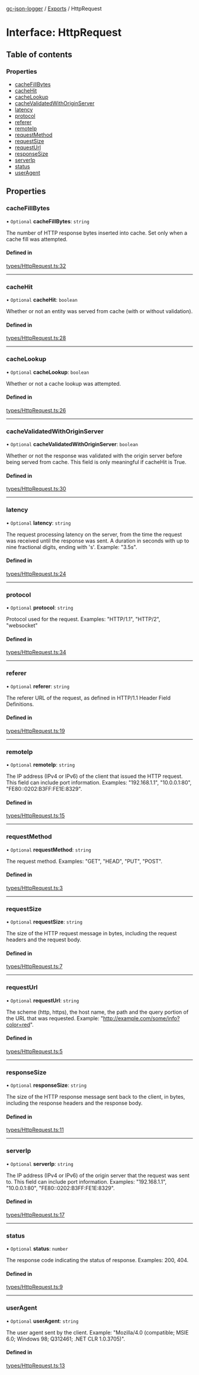 [gc-json-logger](../README.md) / [Exports](../modules.md) / HttpRequest

# Interface: HttpRequest

## Table of contents

### Properties

- [cacheFillBytes](HttpRequest.md#cachefillbytes)
- [cacheHit](HttpRequest.md#cachehit)
- [cacheLookup](HttpRequest.md#cachelookup)
- [cacheValidatedWithOriginServer](HttpRequest.md#cachevalidatedwithoriginserver)
- [latency](HttpRequest.md#latency)
- [protocol](HttpRequest.md#protocol)
- [referer](HttpRequest.md#referer)
- [remoteIp](HttpRequest.md#remoteip)
- [requestMethod](HttpRequest.md#requestmethod)
- [requestSize](HttpRequest.md#requestsize)
- [requestUrl](HttpRequest.md#requesturl)
- [responseSize](HttpRequest.md#responsesize)
- [serverIp](HttpRequest.md#serverip)
- [status](HttpRequest.md#status)
- [userAgent](HttpRequest.md#useragent)

## Properties

### cacheFillBytes

• `Optional` **cacheFillBytes**: `string`

The number of HTTP response bytes inserted into cache. Set only when a cache fill was attempted.

#### Defined in

[types/HttpRequest.ts:32](https://github.com/igrek8/gc-json-logger/blob/1158b09/src/types/HttpRequest.ts#L32)

___

### cacheHit

• `Optional` **cacheHit**: `boolean`

Whether or not an entity was served from cache (with or without validation).

#### Defined in

[types/HttpRequest.ts:28](https://github.com/igrek8/gc-json-logger/blob/1158b09/src/types/HttpRequest.ts#L28)

___

### cacheLookup

• `Optional` **cacheLookup**: `boolean`

Whether or not a cache lookup was attempted.

#### Defined in

[types/HttpRequest.ts:26](https://github.com/igrek8/gc-json-logger/blob/1158b09/src/types/HttpRequest.ts#L26)

___

### cacheValidatedWithOriginServer

• `Optional` **cacheValidatedWithOriginServer**: `boolean`

Whether or not the response was validated with the origin server before being served from cache. This field is only meaningful if cacheHit is True.

#### Defined in

[types/HttpRequest.ts:30](https://github.com/igrek8/gc-json-logger/blob/1158b09/src/types/HttpRequest.ts#L30)

___

### latency

• `Optional` **latency**: `string`

The request processing latency on the server, from the time the request was received until the response was sent.
A duration in seconds with up to nine fractional digits, ending with 's'. Example: "3.5s".

#### Defined in

[types/HttpRequest.ts:24](https://github.com/igrek8/gc-json-logger/blob/1158b09/src/types/HttpRequest.ts#L24)

___

### protocol

• `Optional` **protocol**: `string`

Protocol used for the request. Examples: "HTTP/1.1", "HTTP/2", "websocket"

#### Defined in

[types/HttpRequest.ts:34](https://github.com/igrek8/gc-json-logger/blob/1158b09/src/types/HttpRequest.ts#L34)

___

### referer

• `Optional` **referer**: `string`

The referer URL of the request, as defined in HTTP/1.1 Header Field Definitions.

#### Defined in

[types/HttpRequest.ts:19](https://github.com/igrek8/gc-json-logger/blob/1158b09/src/types/HttpRequest.ts#L19)

___

### remoteIp

• `Optional` **remoteIp**: `string`

The IP address (IPv4 or IPv6) of the client that issued the HTTP request. This field can include port information. Examples: "192.168.1.1", "10.0.0.1:80", "FE80::0202:B3FF:FE1E:8329".

#### Defined in

[types/HttpRequest.ts:15](https://github.com/igrek8/gc-json-logger/blob/1158b09/src/types/HttpRequest.ts#L15)

___

### requestMethod

• `Optional` **requestMethod**: `string`

The request method. Examples: "GET", "HEAD", "PUT", "POST".

#### Defined in

[types/HttpRequest.ts:3](https://github.com/igrek8/gc-json-logger/blob/1158b09/src/types/HttpRequest.ts#L3)

___

### requestSize

• `Optional` **requestSize**: `string`

The size of the HTTP request message in bytes, including the request headers and the request body.

#### Defined in

[types/HttpRequest.ts:7](https://github.com/igrek8/gc-json-logger/blob/1158b09/src/types/HttpRequest.ts#L7)

___

### requestUrl

• `Optional` **requestUrl**: `string`

The scheme (http, https), the host name, the path and the query portion of the URL that was requested. Example: "http://example.com/some/info?color=red".

#### Defined in

[types/HttpRequest.ts:5](https://github.com/igrek8/gc-json-logger/blob/1158b09/src/types/HttpRequest.ts#L5)

___

### responseSize

• `Optional` **responseSize**: `string`

The size of the HTTP response message sent back to the client, in bytes, including the response headers and the response body.

#### Defined in

[types/HttpRequest.ts:11](https://github.com/igrek8/gc-json-logger/blob/1158b09/src/types/HttpRequest.ts#L11)

___

### serverIp

• `Optional` **serverIp**: `string`

The IP address (IPv4 or IPv6) of the origin server that the request was sent to. This field can include port information. Examples: "192.168.1.1", "10.0.0.1:80", "FE80::0202:B3FF:FE1E:8329".

#### Defined in

[types/HttpRequest.ts:17](https://github.com/igrek8/gc-json-logger/blob/1158b09/src/types/HttpRequest.ts#L17)

___

### status

• `Optional` **status**: `number`

The response code indicating the status of response. Examples: 200, 404.

#### Defined in

[types/HttpRequest.ts:9](https://github.com/igrek8/gc-json-logger/blob/1158b09/src/types/HttpRequest.ts#L9)

___

### userAgent

• `Optional` **userAgent**: `string`

The user agent sent by the client. Example: "Mozilla/4.0 (compatible; MSIE 6.0; Windows 98; Q312461; .NET CLR 1.0.3705)".

#### Defined in

[types/HttpRequest.ts:13](https://github.com/igrek8/gc-json-logger/blob/1158b09/src/types/HttpRequest.ts#L13)
